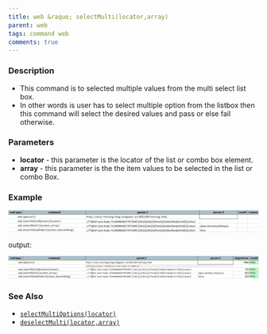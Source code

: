 ```yaml
---
title: web &raquo; selectMulti(locator,array)
parent: web
tags: command web
comments: true
---
```


### Description

- This command is to selected multiple values from the multi select list box.
- In other words is user has to select multiple option from the listbox then this command will select the desired values and pass or else fail otherwise.

### Parameters

- **locator** - this parameter is the locator of the list or combo box element.
- **array** - this parameter is the the item values to be selected in the list or combo Box.

### Example

![](image/selectMulti_01.png)

output:

![](image/selectMulti_02.png)

### See Also

- [`selectMultiOptions(locator)`](selectMultiOptions(locator))
- [`deselectMulti(locator,array)`](deselectMulti(locator,array))